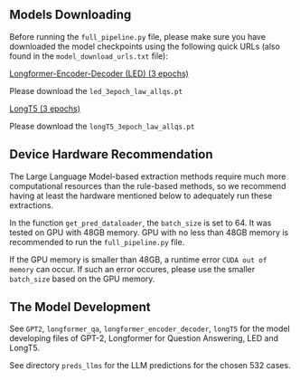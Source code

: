 ## Models Downloading

Before running the `full_pipeline.py` file, please make sure you have downloaded the model checkpoints using the following quick URLs (also found in the `model_download_urls.txt` file):

[Longformer-Encoder-Decoder (LED) (3 epochs)](https://huggingface.co/GraceQ/ltb_decision_led/tree/main)

Please download the `led_3epoch_law_allqs.pt`

[LongT5 (3 epochs)](https://huggingface.co/GraceQ/ltb_decision_longt5/tree/main)

Please download the `longT5_3epoch_law_allqs.pt`

## Device Hardware Recommendation

The Large Language Model-based extraction methods require much more computational resources than the rule-based methods, so we recommend having at least the hardware mentioned below to adequately run these extractions.

In the function `get_pred_dataloader`, the `batch_size` is set to 64. It was tested on GPU with 48GB memory. GPU with no less than 48GB memory is recommended to run the `full_pipeline.py` file.

If the GPU memory is smaller than 48GB, a runtime error `CUDA out of memory` can occur. If such an error occures, please use the smaller `batch_size` based on the GPU memory.

## The Model Development 

See `GPT2`, `longformer_qa`, `longformer_encoder_decoder`, `longT5` for the model developing files of GPT-2, Longformer for Question Answering, LED and LongT5.

See directory `preds_llms` for the LLM predictions for the chosen 532 cases.